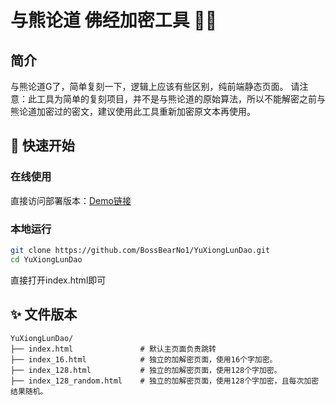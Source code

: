 # 与熊论道 佛经加密工具 📜🔐


## 简介
与熊论道G了，简单复刻一下，逻辑上应该有些区别，纯前端静态页面。
请注意：此工具为简单的复刻项目，并不是与熊论道的原始算法，所以不能解密之前与熊论道加密过的密文，建议使用此工具重新加密原文本再使用。


## 🚀 快速开始

### 在线使用
直接访问部署版本：[Demo链接](https://bossbearno1.github.io/YuXiongLunDao/)

### 本地运行
```bash
git clone https://github.com/BossBearNo1/YuXiongLunDao.git
cd YuXiongLunDao
```
直接打开index.html即可


## ✨ 文件版本

```text
YuXiongLunDao/
├── index.html               # 默认主页面负责跳转
├── index_16.html            # 独立的加解密页面，使用16个字加密。
├── index_128.html           # 独立的加解密页面，使用128个字加密。
├── index_128_random.html    # 独立的加解密页面，使用128个字加密，且每次加密结果随机。
```





